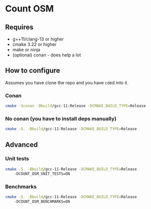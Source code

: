 # Count OSM

## Requires

* g++11/clang-13 or higher
* cmake 3.22 or higher
* make or ninja
* (optional) conan - does help a lot

## How to configure

Assumes you have clone the repo and you have `cd`ed into it.

### Conan

```sh
cmake -Sconan -Bbuild/gcc-11-Release -DCMAKE_BUILD_TYPE=Release
```

### No conan (you have to install deps manually)

```sh
cmake -S. -Bbuild/gcc-11-Release -DCMAKE_BUILD_TYPE=Release
```

## Advanced

### Unit tests

```sh
cmake -S. -Bbuild/gcc-11-Release -DCMAKE_BUILD_TYPE=Release
    -DCOUNT_OSM_UNIT_TESTS=ON
```

### Benchmarks

```sh
cmake -S. -Bbuild/gcc-11-Release -DCMAKE_BUILD_TYPE=Release
    -DCOUNT_OSM_BENCHMARKS=ON
```

